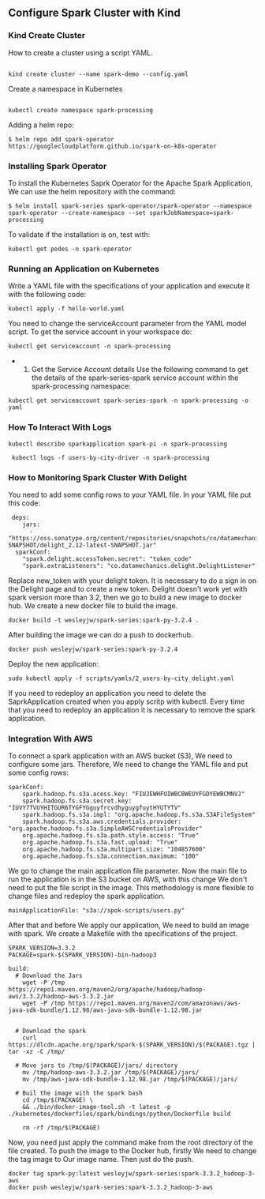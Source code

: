 ## Configure Spark Cluster with Kind

### Kind Create Cluster

How to create a cluster using a script YAML.

```

kind create cluster --name spark-demo --config.yaml

```

Create a namespace in Kubernetes

```

kubectl create namespace spark-processing

```

Adding a helm repo:

```
$ helm repo add spark-operator https://googlecloudplatform.github.io/spark-on-k8s-operator

```

### Installing Spark Operator

To install the Kubernetes Saprk Operator for the Apache Spark Application, We can use the helm repository with the command:

```
$ helm install spark-series spark-operator/spark-operator --namespace spark-operator --create-namespace --set sparkJobNamespace=spark-processing

```

To validate if the installation is on, test with:

```
kubectl get podes -n spark-operator
```

### Running an Application on Kubernetes

Write a YAML file with the specifications of your application and execute it with the following code:

```
kubectl apply -f hello-world.yaml
```

You need to change the serviceAccount parameter from the YAML model script. To get the service account in your workspace do:

```
kubectl get serviceaccount -n spark-processing
```

- 1. Get the Service Account details
Use the following command to get the details of the spark-series-spark service account within the spark-processing namespace:
```
kubectl get serviceaccount spark-series-spark -n spark-processing -o yaml
```

### How To Interact With Logs

```
kubectl describe sparkapplication spark-pi -n spark-processing

 kubectl logs -f users-by-city-driver -n spark-processing
```

### How to Monitoring Spark Cluster With Delight

You need to add some config rows to your YAML file. In your YAML file put this code: 

```
 deps:
    jars:
      - "https://oss.sonatype.org/content/repositories/snapshots/co/datamechanics/delight_2.12/latest-SNAPSHOT/delight_2.12-latest-SNAPSHOT.jar"
  sparkConf:
    "spark.delight.accessToken.secret": "token_code"
    "spark.extraListeners": "co.datamechanics.delight.DelightListener"
```

Replace new_token with your delight token. It is necessary to do a sign in on the Delight page and to create a new token. Delight doesn't work yet with spark version more than 3.2, then we go to build a new image to docker hub. We create a new docker file to build the image.

```
docker build -t wesleyjw/spark-series:spark-py-3.2.4 .
```

After building the image we can do a push to dockerhub.

```
docker push wesleyjw/spark-series:spark-py-3.2.4
```

Deploy the new application:

```
sudo kubectl apply -f scripts/yamls/2_users-by-city_delight.yaml
```

If you need to redeploy an application you need to delete the SaprkApplication created when you apply scritp with kubectl. Every time that you need to redeploy an application it is necessary to remove the spark application.

### Integration With AWS

To connect a spark application with an AWS bucket (S3), We need to configure some jars. Therefore, We need to change the YAML file and put some config rows:

```
sparkConf:
    spark.hadoop.fs.s3a.acess.key: "FIUJEWHFUIWBCBWEUYFGDYEWBCMNVJ"
    spark.hadoop.fs.s3a.secret.key: "IUVY7TVUYHITGUR6TYGFYGguyfrcvdhyguygfuytHYUTYTV"
    spark.hadoop.fs.s3a.impl: "org.apache.hadoop.fs.s3a.S3AFileSystem"
    spark.hadoop.fs.s3a.aws.credentials.provider: "org.apache.hadoop.fs.s3a.SimpleAWSCredentialsProvider"
    org.apache.hadoop.fs.s3a.path.style.access: "True"
    org.apache.hadoop.fs.s3a.fast.upload: "True"
    org.apache.hadoop.fs.s3a.multipart.size: "104857600"
    org.apache.hadoop.fs.s3a.connection.maximum: "100"
```

We go to change the main application file parameter. Now the main file to run the application is in the S3 bucket on AWS, with this change We don't need to put the file script in the image. This methodology is more flexible to change files and redeploy the spark application.

```
mainApplicationFile: "s3a://spok-scripts/users.py"
```

After that and before We apply our application, We need to build an image with spark. We create a Makefile with the specifications of the project.   


```
SPARK_VERSION=3.3.2
PACKAGE=spark-$(SPARK_VERSION)-bin-hadoop3

build:
  # Download the Jars 
	wget -P /tmp https://repo1.maven.org/maven2/org/apache/hadoop/hadoop-aws/3.3.2/hadoop-aws-3.3.2.jar
	wget -P /tmp https://repo1.maven.org/maven2/com/amazonaws/aws-java-sdk-bundle/1.12.98/aws-java-sdk-bundle-1.12.98.jar


  # Download the spark
	curl https://dlcdn.apache.org/spark/spark-$(SPARK_VERSION)/$(PACKAGE).tgz | tar -xz -C /tmp/

  # Move jars to /tmp/$(PACKAGE)/jars/ directory
	mv /tmp/hadoop-aws-3.3.2.jar /tmp/$(PACKAGE)/jars/
	mv /tmp/aws-java-sdk-bundle-1.12.98.jar /tmp/$(PACKAGE)/jars/

  # Buil the image with the spark bash
	cd /tmp/$(PACKAGE) \
	&& ./bin/docker-image-tool.sh -t latest -p ./kubernetes/dockerfiles/spark/bindings/python/Dockerfile build

	rm -rf /tmp/$(PACKAGE)
```

Now, you need just apply the command make from the root directory of the file created.
To push the image to the Docker hub, firstly We need to change the tag image to Our image name. Then just do the push. 

```
docker tag spark-py:latest wesleyjw/spark-series:spark-3.3.2_hadoop-3-aws
docker push wesleyjw/spark-series:spark-3.3.2_hadoop-3-aws
```
